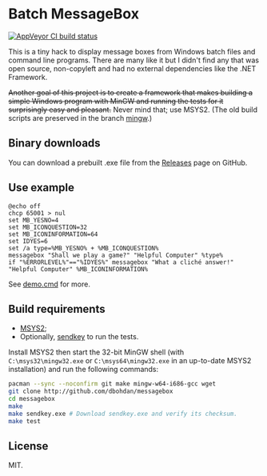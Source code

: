 # Batch MessageBox

[![AppVeyor CI build status](https://ci.appveyor.com/api/projects/status/github/dbohdan/messagebox?branch=master&svg=true)](https://ci.appveyor.com/project/dbohdan/messagebox)

This is a tiny hack to display message boxes from Windows batch files and
command line programs. There are many like it but I didn't find any that was
open source, non-copyleft and had no external dependencies like the .NET
Framework.

<s>Another goal of this project is to create a framework that makes building
a simple Windows program with MinGW and running the tests for it surprisingly
easy and pleasant.</s> Never mind that; use MSYS2. (The old build scripts are
preserved in the branch
[mingw](https://github.com/dbohdan/messagebox/tree/mingw).)

## Binary downloads

You can download a prebuilt .exe file from the
[Releases](https://github.com/dbohdan/messagebox/releases) page on GitHub.

## Use example

```batch
@echo off
chcp 65001 > nul
set MB_YESNO=4
set MB_ICONQUESTION=32
set MB_ICONINFORMATION=64
set IDYES=6
set /a type=%MB_YESNO% + %MB_ICONQUESTION%
messagebox "Shall we play a game?" "Helpful Computer" %type%
if "%ERRORLEVEL%"=="%IDYES%" messagebox "What a cliché answer!" "Helpful Computer" %MB_ICONINFORMATION%
```

See [demo.cmd](./demo.cmd) for more.

## Build requirements

* [MSYS2](https://msys2.github.io/);
* Optionally, [sendkey](http://www.f2ko.de/en/cmd.php) to run the tests.

Install MSYS2 then start the 32-bit MinGW shell (with `C:\msys32\mingw32.exe` or
`C:\msys64\mingw32.exe` in an up-to-date MSYS2 installation) and run
the following commands:

```sh
pacman --sync --noconfirm git make mingw-w64-i686-gcc wget
git clone http://github.com/dbohdan/messagebox
cd messagebox
make
make sendkey.exe # Download sendkey.exe and verify its checksum.
make test
```

## License

MIT.
